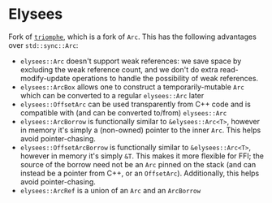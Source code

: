 # Elysees

Fork of [`triomphe`](https://github.com/Manishearth/triomphe/), which is a fork of `Arc`. This has the following advantages over `std::sync::Arc`:
* `elysees::Arc` doesn't support weak references: we save space by excluding the weak reference count, and we don't do extra read-modify-update operations to handle the possibility of weak references.
* `elysees::ArcBox` allows one to construct a temporarily-mutable `Arc` which can be converted to a regular `elysees::Arc` later
* `elysees::OffsetArc` can be used transparently from C++ code and is compatible with (and can be converted to/from) `elysees::Arc`
* `elysees::ArcBorrow` is functionally similar to `&elysees::Arc<T>`, however in memory it's simply a (non-owned) pointer to the inner `Arc`. This helps avoid pointer-chasing.
* `elysees::OffsetArcBorrow` is functionally similar to `&elysees::Arc<T>`, however in memory it's simply `&T`. This makes it more flexible for FFI; the source of the borrow need not be an `Arc` pinned on the stack (and can instead be a pointer from C++, or an `OffsetArc`). Additionally, this helps avoid pointer-chasing.
* `elysees::ArcRef` is a union of an `Arc` and an `ArcBorrow`
